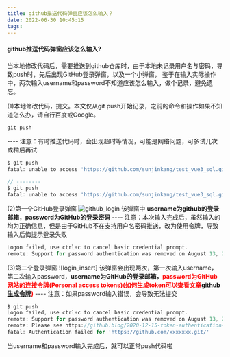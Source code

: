 ```yaml
---
title: github推送代码弹窗应该怎么输入？
date: 2022-06-30 10:45:15
tags:
---
```


#### github推送代码弹窗应该怎么输入?

当本地修改代码后，需要推送到github仓库时，由于本地未记录用户名与密码，导致push时，先后出现GitHub登录弹窗，以及一个小弹窗，
鉴于在输入实际操作中，两次输入username和password不知道应该怎么输入，做个记录，避免遗忘。

(1)本地修改代码，提交。本文仅从git push开始记录，之前的命令和操作如果不知道怎么办，请自行百度或Google。
```javascript
git push
```
---- 注意：有时推送代码时，会出现超时等情况，可能是网络问题，可多试几次或稍后再试
```javascript
$ git push
fatal: unable to access 'https://github.com/sunjinkang/test_vue3_sql.git/': Failed to connect to github.com port 443: Timed out

// --------
$ git push
fatal: unable to access 'https://github.com/sunjinkang/test_vue3_sql.git/': OpenSSL SSL_read: Connection was aborted, errno 10053
```
(2)第一个GitHub登录弹窗
![github_login]()
该弹窗中 **username为github的登录邮箱，password为GitHub的登录密码**
---- 注意：本次输入完成后，虽然输入的均为正确信息，但是由于GitHub不在支持用户名密码推送，改为使用令牌，导致输入后悔提示登录失败
```javascript
Logon failed, use ctrl+c to cancel basic credential prompt.
remote: Support for password authentication was removed on August 13, 2021. Please use a personal access token instead.
```
(3)第二个登录弹窗
![login_insert]
该弹窗会出现两次，第一次输入username，第二次输入password，**username为GitHub的登录邮箱，<font color="Red">password为GitHub网站的连接令牌(Personal access tokens)(如何生成token可以查看文章[github生成令牌](/2022/06/30/github生成令牌-Personal-access-tokens-操作步骤/))</font>**
---- 注意：如果password输入错误，会导致无法提交
```javascript
$ git push
Logon failed, use ctrl+c to cancel basic credential prompt.
remote: Support for password authentication was removed on August 13, 2021. Please use a personal access token instead.
remote: Please see https://github.blog/2020-12-15-token-authentication-requirements-for-git-operations/ for more information.
fatal: Authentication failed for 'https://github.com/xxxxxxx.git/'
```

当username和password输入完成后，就可以正常push代码啦